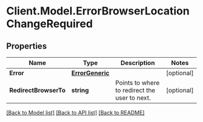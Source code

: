 # Client.Model.ErrorBrowserLocationChangeRequired

## Properties

Name | Type | Description | Notes
------------ | ------------- | ------------- | -------------
**Error** | [**ErrorGeneric**](ErrorGeneric.md) |  | [optional] 
**RedirectBrowserTo** | **string** | Points to where to redirect the user to next. | [optional] 

[[Back to Model list]](../README.md#documentation-for-models) [[Back to API list]](../README.md#documentation-for-api-endpoints) [[Back to README]](../README.md)

